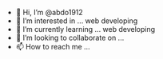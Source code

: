 - 👋 Hi, I’m @abdo1912
- 👀 I’m interested in ... web developing
- 🌱 I’m currently learning ... web developing
- 💞️ I’m looking to collaborate on ... 
- 📫 How to reach me ... 

<!---
abdo1912/abdo1912 is a ✨ special ✨ repository because its `README.md` (this file) appears on your GitHub profile.
You can click the Preview link to take a look at your changes.
--->
